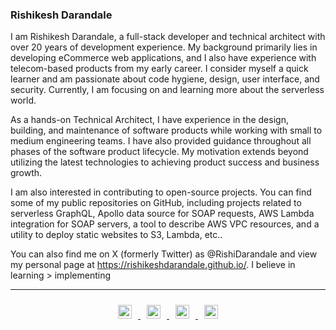 ### Rishikesh Darandale

I am Rishikesh Darandale, a full-stack developer and technical architect with over 20 years of development experience. My background primarily lies in developing eCommerce web applications, and I also have experience with telecom-based products from my early career. I consider myself a quick learner and am passionate about code hygiene, design, user interface, and security. Currently, I am focusing on and learning more about the serverless world.

As a hands-on Technical Architect, I have experience in the design, building, and maintenance of software products while working with small to medium engineering teams. I have also provided guidance throughout all phases of the software product lifecycle. My motivation extends beyond utilizing the latest technologies to achieving product success and business growth.

I am also interested in contributing to open-source projects. You can find some of my public repositories on GitHub, including projects related to serverless GraphQL, Apollo data source for SOAP requests, AWS Lambda integration for SOAP servers, a tool to describe AWS VPC resources, and a utility to deploy static websites to S3, Lambda, etc..

You can also find me on X (formerly Twitter) as @RishiDarandale and view my personal page at https://rishikeshdarandale.github.io/. I believe in learning > implementing

---
<p align="center">
  <a href="https://stackoverflow.com/users/8101556/rishikesh-darandale">
    <img style="padding: 10px;" alt="Rishikesh Darandale | Stack Overflow" width="22" height="22" src="https://cdn.jsdelivr.net/npm/simple-icons@3.1.0/icons/stackoverflow.svg" />
  </a>
  <a href="https://twitter.com/rishidarandale">
    <img style="padding: 10px;" alt="Rishikesh Darandale | Twitter" width="22" height="22" src="https://cdn.jsdelivr.net/npm/simple-icons@v3/icons/twitter.svg" />
  </a>
  <a href="https://www.linkedin.com/in/rishikeshdarandale/">
    <img style="padding: 10px;" alt="Rishikesh Darandale | LinkedIn" width="22" height="22" src="https://cdn.jsdelivr.net/npm/simple-icons@v3/icons/linkedin.svg" />
  </a>
  <a href="mailto:rishikesh.darandale@gmail.com">
    <img style="padding: 10px;" alt="Rishikesh Darandale | Gmail" width="22" height="22" src="https://cdn.jsdelivr.net/npm/simple-icons@3.1.0/icons/gmail.svg" />
  </a>
</p>
<!--
**RishikeshDarandale/rishikeshdarandale** is a ✨ _special_ ✨ repository because its `README.md` (this file) appears on your GitHub profile.

Here are some ideas to get you started:

- 🔭 I’m currently working on ...
- 🌱 I’m currently learning ...
- 👯 I’m looking to collaborate on ...
- 🤔 I’m looking for help with ...
- 💬 Ask me about ...
- 📫 How to reach me: ...
- 😄 Pronouns: ...
- ⚡ Fun fact: ...
-->
